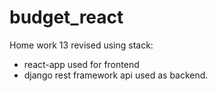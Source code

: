 # budget_react

Home work 13 revised using stack:
  - react-app used for frontend 
  - django rest framework api used as backend. 
